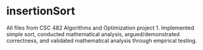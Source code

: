 # insertionSort

All files from CSC 482 Algorithms and Optimization project 1.  Implemented simple sort, conducted mathematical analysis, argued/demonstrated correctness, and validated mathematical analysis through empirical testing.
